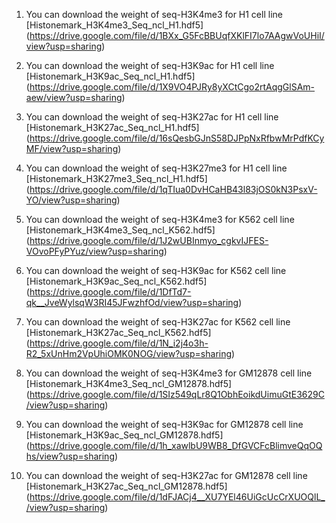 1. You can download the weight of seq-H3K4me3 for H1 cell line [Histonemark_H3K4me3_Seq_ncl_H1.hdf5] (https://drive.google.com/file/d/1BXx_G5FcBBUqfXKlFI7lo7AAgwVoUHiI/view?usp=sharing)

2.  You can download the weight of seq-H3K9ac for H1 cell line [Histonemark_H3K9ac_Seq_ncl_H1.hdf5] (https://drive.google.com/file/d/1X9VO4PJRy8yXCtCgo2rtAqgGlSAm-aew/view?usp=sharing)

3. You can download the weight of seq-H3K27ac for H1 cell line [Histonemark_H3K27ac_Seq_ncl_H1.hdf5] (https://drive.google.com/file/d/16sQesbGJnS58DJPpNxRfbwMrPdfKCyMF/view?usp=sharing)

4. You can download the weight of seq-H3K27me3 for H1 cell line [Histonemark_H3K27me3_Seq_ncl_H1.hdf5] (https://drive.google.com/file/d/1qTIua0DvHCaHB43l83jOS0kN3PsxV-YO/view?usp=sharing)

5. You can download the weight of seq-H3K4me3 for K562 cell line [Histonemark_H3K4me3_Seq_ncl_K562.hdf5] (https://drive.google.com/file/d/1J2wUBInmyo_cgkvIJFES-VOvoPFyPYuz/view?usp=sharing)

6. You can download the weight of seq-H3K9ac for K562 cell line [Histonemark_H3K9ac_Seq_ncl_K562.hdf5] (https://drive.google.com/file/d/1DfTd7-qk__JveWylsqW3RI45JFwzhfOd/view?usp=sharing) 

7. You can download the weight of seq-H3K27ac for K562 cell line [Histonemark_H3K27ac_Seq_ncl_K562.hdf5] (https://drive.google.com/file/d/1N_i2j4o3h-R2_5xUnHm2VpUhiOMK0NOG/view?usp=sharing)

8. You can download the weight of seq-H3K4me3 for GM12878 cell line [Histonemark_H3K4me3_Seq_ncl_GM12878.hdf5] (https://drive.google.com/file/d/1SIz549qLr8Q1ObhEoikdUimuGtE3629C/view?usp=sharing) 

9. You can download the weight of seq-H3K9ac for GM12878 cell line [Histonemark_H3K9ac_Seq_ncl_GM12878.hdf5] (https://drive.google.com/file/d/1h_xawlbU9WB8_DfGVCFcBlimveQqOQhs/view?usp=sharing)

10. You can download the weight of seq-H3K27ac for GM12878 cell line [Histonemark_H3K27ac_Seq_ncl_GM12878.hdf5] (https://drive.google.com/file/d/1dFJACj4__XU7YEl46UiGcUcCrXUOQlL_/view?usp=sharing)
